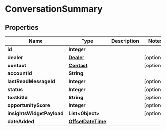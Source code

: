 # ConversationSummary

## Properties
Name | Type | Description | Notes
------------ | ------------- | ------------- | -------------
**id** | **Integer** |  | 
**dealer** | [**Dealer**](Dealer.md) |  |  [optional]
**contact** | [**Contact**](Contact.md) |  |  [optional]
**accountId** | **String** |  | 
**lastReadMessageId** | **Integer** |  |  [optional]
**status** | **Integer** |  |  [optional]
**textkitId** | **String** |  |  [optional]
**opportunityScore** | **Integer** |  |  [optional]
**insightsWidgetPayload** | **List&lt;Object&gt;** |  |  [optional]
**dateAdded** | [**OffsetDateTime**](OffsetDateTime.md) |  | 

